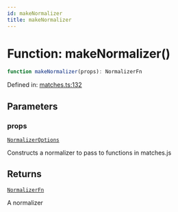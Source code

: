 ```yaml
---
id: makeNormalizer
title: makeNormalizer
---
```


<!-- DO NOT EDIT: this page is autogenerated from the type comments -->

# Function: makeNormalizer()

```ts
function makeNormalizer(props): NormalizerFn
```

Defined in: [matches.ts:132](https://github.com/crutchcorn/cli-testing-library/blob/main/packages/cli-testing-library/src/matches.ts#L132)

## Parameters

### props

[`NormalizerOptions`](../interfaces/normalizeroptions.md)

Constructs a normalizer to pass to functions in matches.js

## Returns

[`NormalizerFn`](../type-aliases/normalizerfn.md)

A normalizer
